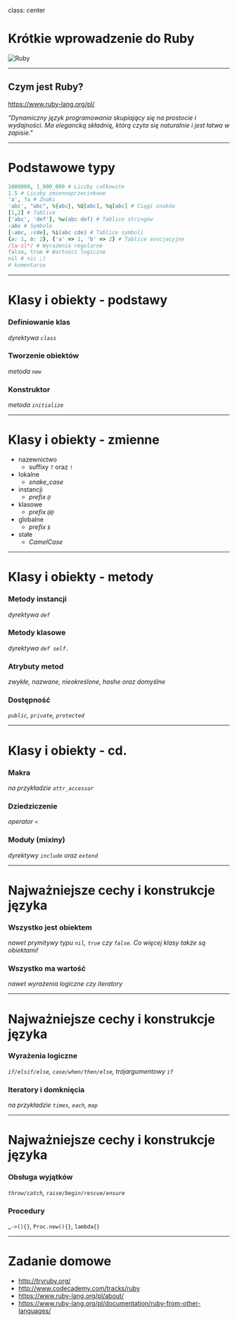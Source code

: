 class: center

# Krótkie wprowadzenie do Ruby

![Ruby](http://iwanttolearnruby.com/images/ruby-style-guide.gif)

---

## Czym jest Ruby?

https://www.ruby-lang.org/pl/

_"Dynamiczny język programowania skupiający się na prostocie i wydajności.
Ma elegancką składnię, którą czyta się naturalnie i jest łatwa w zapisie."_

---

# Podstawowe typy

```ruby
1000000, 1_000_000 # Liczby całkowite
1.5 # Liczby zmiennoprzecinkowe
'a', ?a # Znaki
'abc', "abc", %{abc}, %Q[abc], %q[abc] # Ciągi znaków
[1,2] # Tablice
['abc', 'def'], %w(abc def) # Tablice stringów
:abc # Symbole
[:abc, :cde], %i(abc cde) # Tablice symboli
{a: 1, b: 2}, {'a' => 1, 'b' => 2} # Tablice asocjacyjne
/[a-z]*/ # Wyrażenia regularne
false, true # Wartości logiczne
nil # nic ;)
# komentarze
```

---

# Klasy i obiekty - podstawy

### Definiowanie klas
_dyrektywa `class`_
### Tworzenie obiektów
_metoda `new`_
### Konstruktor
_metoda `initialize`_

---

# Klasy i obiekty - zmienne

* nazewnictwo
    * suffixy `?` oraz `!`
* lokalne
    * _snake\_case_
* instancji
    * _prefix `@`_
* klasowe
    * _prefix `@@`_
* globalne
    * _prefix `$`_
* stałe
    * _CamelCase_

---

# Klasy i obiekty - metody

### Metody instancji
_dyrektywa `def`_
### Metody klasowe
_dyrektywa `def self.`_
### Atrybuty metod
_zwykłe, nazwane, nieokreślone, hashe oraz domyślne_
### Dostępność
_`public`, `private`, `protected`_

---

# Klasy i obiekty - cd.

### Makra
_na przykładzie `attr_accessor`_
### Dziedziczenie
_operator `<`_
### Moduły (mixiny)
_dyrektywy `include` oraz `extend`_

---

# Najważniejsze cechy i konstrukcje języka

### Wszystko jest obiektem
_nawet prymitywy typu `nil`, `true` czy `false`. Co więcej klasy także są obiektami!_
### Wszystko ma wartość
_nawet wyrażenia logiczne czy iteratory_

---

# Najważniejsze cechy i konstrukcje języka

### Wyrażenia logiczne
_`if/elsif/else`, `case/when/then/else`, trójargumentowy `if`_
### Iteratory i domknięcia
_na przykładzie `times`, `each`, `map`_

---

# Najważniejsze cechy i konstrukcje języka

### Obsługa wyjątków
_`throw/catch`, `raise/begin/rescue/ensure`_
### Procedury
_`->(){}`, `Proc.new(){}`, `lambda{}`

---

# Zadanie domowe

* http://tryruby.org/
* http://www.codecademy.com/tracks/ruby
* https://www.ruby-lang.org/pl/about/
* https://www.ruby-lang.org/pl/documentation/ruby-from-other-languages/
